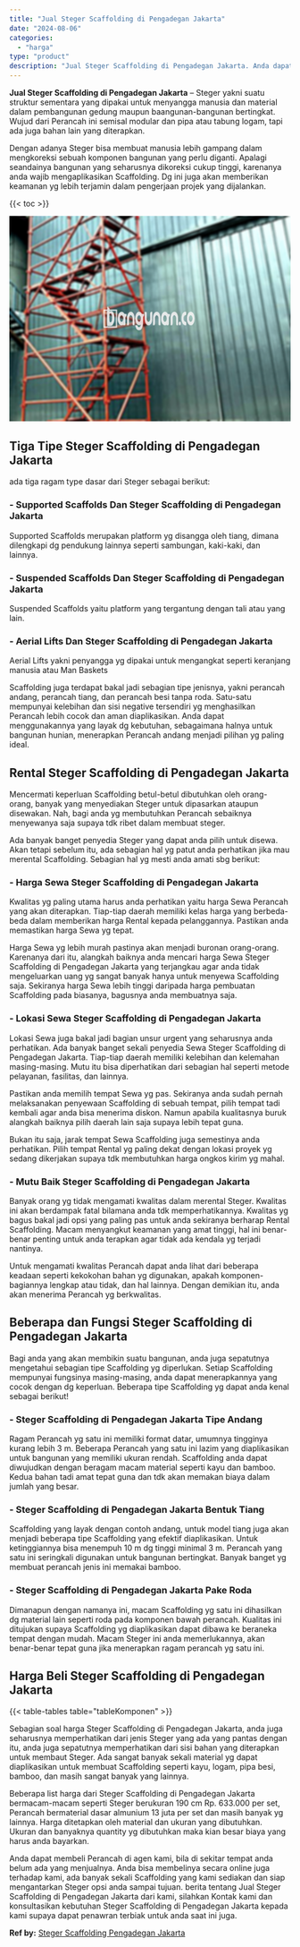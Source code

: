 ```yaml
---
title: "Jual Steger Scaffolding di Pengadegan Jakarta"
date: "2024-08-06"
categories: 
  - "harga"
type: "product"
description: "Jual Steger Scaffolding di Pengadegan Jakarta. Anda dapat membeli Perancah di agen kami, bila di sekitar tempat anda belum ada yang menjualnya. Anda bisa mem..."
---
```


**Jual Steger Scaffolding di Pengadegan Jakarta** – Steger yakni suatu struktur sementara yang dipakai untuk menyangga manusia dan material dalam pembangunan gedung maupun baangunan-bangunan bertingkat. Wujud dari Perancah ini semisal modular dan pipa atau tabung logam, tapi ada juga bahan lain yang diterapkan.

Dengan adanya Steger bisa membuat manusia lebih gampang dalam mengkoreksi sebuah komponen bangunan yang perlu diganti. Apalagi seandainya bangunan yang seharusnya dikoreksi cukup tinggi, karenanya anda wajib mengaplikasikan Scaffolding. Dg ini juga akan memberikan keamanan yg lebih terjamin dalam pengerjaan projek yang dijalankan.

{{< toc >}}

![Jual Steger Scaffolding di Pengadegan Jakarta](/images/sewa-scaffolding-steger-18.png)

## Tiga Tipe Steger Scaffolding di Pengadegan Jakarta

ada tiga ragam type dasar dari Steger sebagai berikut:

### \- Supported Scaffolds Dan Steger Scaffolding di Pengadegan Jakarta

Supported Scaffolds merupakan platform yg disangga oleh tiang, dimana dilengkapi dg pendukung lainnya seperti sambungan, kaki-kaki, dan lainnya.

### \- Suspended Scaffolds Dan Steger Scaffolding di Pengadegan Jakarta

Suspended Scaffolds yaitu platform yang tergantung dengan tali atau yang lain.

### \- Aerial Lifts Dan Steger Scaffolding di Pengadegan Jakarta

Aerial Lifts yakni penyangga yg dipakai untuk mengangkat seperti keranjang manusia atau Man Baskets

Scaffolding juga terdapat bakal jadi sebagian tipe jenisnya, yakni perancah andang, perancah tiang, dan perancah besi tanpa roda. Satu-satu mempunyai kelebihan dan sisi negative tersendiri yg menghasilkan Perancah lebih cocok dan aman diaplikasikan. Anda dapat menggunakannya yang layak dg kebutuhan, sebagaimana halnya untuk bangunan hunian, menerapkan Perancah andang menjadi pilihan yg paling ideal.

## Rental Steger Scaffolding di Pengadegan Jakarta

Mencermati keperluan Scaffolding betul-betul dibutuhkan oleh orang-orang, banyak yang menyediakan Steger untuk dipasarkan ataupun disewakan. Nah, bagi anda yg membutuhkan Perancah sebaiknya menyewanya saja supaya tdk ribet dalam membuat steger.

Ada banyak banget penyedia Steger yang dapat anda pilih untuk disewa. Akan tetapi sebelum itu, ada sebagian hal yg patut anda perhatikan jika mau merental Scaffolding. Sebagian hal yg mesti anda amati sbg berikut:

### \- Harga Sewa Steger Scaffolding di Pengadegan Jakarta

Kwalitas yg paling utama harus anda perhatikan yaitu harga Sewa Perancah yang akan diterapkan. Tiap-tiap daerah memiliki kelas harga yang berbeda-beda dalam memberikan harga Rental kepada pelanggannya. Pastikan anda memastikan harga Sewa yg tepat.

Harga Sewa yg lebih murah pastinya akan menjadi buronan orang-orang. Karenanya dari itu, alangkah baiknya anda mencari harga Sewa Steger Scaffolding di Pengadegan Jakarta yang terjangkau agar anda tidak mengeluarkan uang yg sangat banyak hanya untuk menyewa Scaffolding saja. Sekiranya harga Sewa lebih tinggi daripada harga pembuatan Scaffolding pada biasanya, bagusnya anda membuatnya saja.

### \- Lokasi Sewa Steger Scaffolding di Pengadegan Jakarta

Lokasi Sewa juga bakal jadi bagian unsur urgent yang seharusnya anda perhatikan. Ada banyak banget sekali penyedia Sewa Steger Scaffolding di Pengadegan Jakarta. Tiap-tiap daerah memiliki kelebihan dan kelemahan masing-masing. Mutu itu bisa diperhatikan dari sebagian hal seperti metode pelayanan, fasilitas, dan lainnya.

Pastikan anda memilih tempat Sewa yg pas. Sekiranya anda sudah pernah melaksanakan penyewaan Scaffolding di sebuah tempat, pilih tempat tadi kembali agar anda bisa menerima diskon. Namun apabila kualitasnya buruk alangkah baiknya pilih daerah lain saja supaya lebih tepat guna.

Bukan itu saja, jarak tempat Sewa Scaffolding juga semestinya anda perhatikan. Pilih tempat Rental yg paling dekat dengan lokasi proyek yg sedang dikerjakan supaya tdk membutuhkan harga ongkos kirim yg mahal.

### \- Mutu Baik Steger Scaffolding di Pengadegan Jakarta

Banyak orang yg tidak mengamati kwalitas dalam merental Steger. Kwalitas ini akan berdampak fatal bilamana anda tdk memperhatikannya. Kwalitas yg bagus bakal jadi opsi yang paling pas untuk anda sekiranya berharap Rental Scaffolding. Macam menyangkut keamanan yang amat tinggi, hal ini benar-benar penting untuk anda terapkan agar tidak ada kendala yg terjadi nantinya.

Untuk mengamati kwalitas Perancah dapat anda lihat dari beberapa keadaan seperti kekokohan bahan yg digunakan, apakah komponen-bagiannya lengkap atau tidak, dan hal lainnya. Dengan demikian itu, anda akan menerima Perancah yg berkwalitas.

## Beberapa dan Fungsi Steger Scaffolding di Pengadegan Jakarta

Bagi anda yang akan membikin suatu bangunan, anda juga sepatutnya mengetahui sebagian tipe Scaffolding yg diperlukan. Setiap Scaffolding mempunyai fungsinya masing-masing, anda dapat menerapkannya yang cocok dengan dg keperluan. Beberapa tipe Scaffolding yg dapat anda kenal sebagai berikut!

### \- Steger Scaffolding di Pengadegan Jakarta Tipe Andang

Ragam Perancah yg satu ini memiliki format datar, umumnya tingginya kurang lebih 3 m. Beberapa Perancah yang satu ini lazim yang diaplikasikan untuk bangunan yang memiliki ukuran rendah. Scaffolding anda dapat diwujudkan dengan beragam macam material seperti kayu dan bamboo. Kedua bahan tadi amat tepat guna dan tdk akan memakan biaya dalam jumlah yang besar.

### \- Steger Scaffolding di Pengadegan Jakarta Bentuk Tiang

Scaffolding yang layak dengan contoh andang, untuk model tiang juga akan menjadi beberapa tipe Scaffolding yang efektif diaplikasikan. Untuk ketinggiannya bisa menempuh 10 m dg tinggi minimal 3 m. Perancah yang satu ini seringkali digunakan untuk bangunan bertingkat. Banyak banget yg membuat perancah jenis ini memakai bamboo.

### \- Steger Scaffolding di Pengadegan Jakarta Pake Roda

Dimanapun dengan namanya ini, macam Scaffolding yg satu ini dihasilkan dg material lain seperti roda pada komponen bawah perancah. Kualitas ini ditujukan supaya Scaffolding yg diaplikasikan dapat dibawa ke beraneka tempat dengan mudah. Macam Steger ini anda memerlukannya, akan benar-benar tepat guna jika menerapkan ragam perancah yg satu ini.

## Harga Beli Steger Scaffolding di Pengadegan Jakarta

{{< table-tables table="tableKomponen" >}}

Sebagian soal harga Steger Scaffolding di Pengadegan Jakarta, anda juga seharusnya memperhatikan dari jenis Steger yang ada yang pantas dengan itu, anda juga sepatutnya memperhatikan dari sisi bahan yang diterapkan untuk membaut Steger. Ada sangat banyak sekali material yg dapat diaplikasikan untuk membuat Scaffolding seperti kayu, logam, pipa besi, bamboo, dan masih sangat banyak yang lainnya.

Beberapa list harga dari Steger Scaffolding di Pengadegan Jakarta bermacam-macam seperti Steger berukuran 190 cm Rp. 633.000 per set, Perancah bermaterial dasar almunium 13 juta per set dan masih banyak yg lainnya. Harga ditetapkan oleh material dan ukuran yang dibutuhkan. Ukuran dan banyaknya quantity yg dibutuhkan maka kian besar biaya yang harus anda bayarkan.

Anda dapat membeli Perancah di agen kami, bila di sekitar tempat anda belum ada yang menjualnya. Anda bisa membelinya secara online juga terhadap kami, ada banyak sekali Scaffolding yang kami sediakan dan siap mengantarkan Steger opsi anda sampai tujuan. berita tentang Jual Steger Scaffolding di Pengadegan Jakarta dari kami, silahkan Kontak kami dan konsultasikan kebutuhan Steger Scaffolding di Pengadegan Jakarta kepada kami supaya dapat penawran terbiak untuk anda saat ini juga.

**Ref by:** [Steger Scaffolding Pengadegan Jakarta](https://id.wikipedia.org/wiki/Steger)
